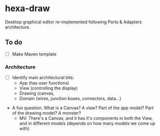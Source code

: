 # hexa-draw
Desktop graphical editor re-implemented following Ports &amp; Adapters architecture.
## To do
- [ ] Make Maven template

### Architecture
- [ ] Identify main architectural bits:
  - App (has user functions)
  - View (controlling the display)
  - Drawing (canvas,
  - Domain (wires, junction boxes, connectors, data...)
- A fun question. What is a Canvas? A view? Part of the app model? Part of the drawing model? A monster?
  - MV: There's a Canvas, and it has it's components in both the View, and in different models (depends on how many models we come up with)
